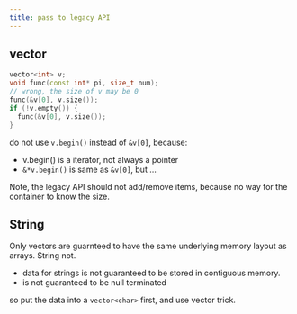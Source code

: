 ```yaml
---
title: pass to legacy API
---
```


## vector
```c++
vector<int> v;
void func(const int* pi, size_t num);
// wrong, the size of v may be 0
func(&v[0], v.size());
if (!v.empty()) {
  func(&v[0], v.size());
}
```

do not use `v.begin()` instead of `&v[0]`, because:

* v.begin() is a iterator, not always a pointer
* `&*v.begin()` is same as `&v[0]`, but ...

Note, the legacy API should not add/remove items,
because no way for the container to know the size.

## String
Only vectors are guarnteed to have the same underlying memory layout as arrays.
String not.

* data for strings is not guaranteed to be stored in contiguous memory.
* is not guaranteed to be null terminated

so put the data into a `vector<char>` first, and use vector trick.
